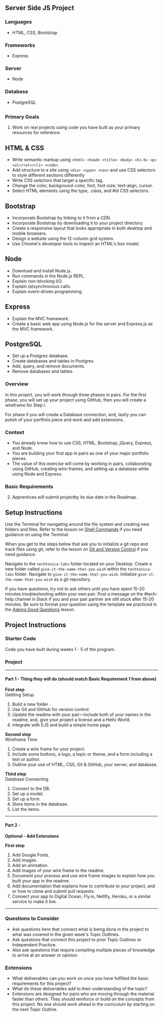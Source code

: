 ## Server Side JS Project

### Languages

- HTML, CSS, Bootstrap

### Frameworks

- Express

### Server

- Node

### Database

- PostgreSQL

##

### Primary Goals

1. Work on real projects using code you have built as your primary resources for reference.

## HTML & CSS

- Write semantic markup using `<html> <head> <title> <body> <h1-6> <p> <ul>/<ol>/<li> <code>`.
- Add structure to a site using `<div> <span> <nav>` and use CSS selectors to style different sections differently
- Write CSS selectors that target a specific tag.
- Change the color, background-color, font, font-size, text-align, cursor.
- Select HTML elements using the type, .class, and #id CSS selectors.

## Bootstrap

- Incorporate Bootstrap by linking to it from a CDN.
- Incorporate Bootstrap by downloading it to your project directory.
- Create a responsive layout that looks appropriate in both desktop and mobile browsers.
- Design a website using the 12-column grid system.
- Use Chrome's developer tools to inspect an HTML's box model.

## Node

- Download and install Node.js.
- Run commands in the Node.js REPL.
- Explain non-blocking I/O.
- Explain (a)synchronous calls.
- Explain event-driven programming.

## Express

- Explain the MVC framework.
- Create a basic web app using Node.js for the server and Express.js as the MVC framework.

## PostgreSQL

- Set up a Postgres database.
- Create databases and tables in Postgres.
- Add, query, and remove documents.
- Remove databases and tables.

### Overview

In this project, you will work through three phases in pairs. For the first phase, you will set up your project using GitHub, then you will create a wireframe for Step I.

For phase II you will create a Database connection, and, lastly you can polish of your portfolio piece and work and add extensions.

### Context

- You already know how to use CSS, HTML, Bootstrap, jQuery, Express, and Node.
- You are building your first app in pairs as one of your major portfolio pieces.
- The value of this exercise will come by working in pairs, collaborating using GitHub, creating wire-frames, and setting up a database while using Node and Express.

### Basic Requirements

2. Apprentices will submit projectby its due date in the Roadmap.

## Setup Instructions

Use the Terminal for navigating around the file system and creating new folders and files. Refer to the lesson on [Shell Commands](https://docs.google.com/presentation/d/1LuOLcpSAtNQlbULx9nWgXJNhgWQlfQ4nzLWQ0DuuPQk/edit?usp=sharing) if you need guidance on using the Terminal.

When you get to the steps below that ask you to initialize a git repo and track files using git, refer to the lesson on [Git and Version Control](https://docs.google.com/presentation/d/1znMOomkIkAkFKIz2e6t5tLpyzObKqOwfd90fsixSiec/edit?usp=sharing) if you need guidance.

Navigate to the `techtonica-labs` folder located on your Desktop.
Create a new folder called `give-it-the-name-that-you-wish` within the `techtonica-labs` folder.
Navigate to `give-it-the-name-that-you-wish`.
Initialize `give-it-the-name-that-you-wish` as a git repository.

If you have questions, try not to ask others until you have spent 15-20 minutes troubleshooting within your own pair. Post a message on the #tech-help channel in Slack if you and your pair partner are still stuck after 15-20 minutes. Be sure to format your question using the template we practiced in the [Asking Good Questions](https://docs.google.com/presentation/d/1O45nkq2bZX4ZDenmmA1lJ3iTvI80RXiPuOX2w__6Ykw/edit?usp=sharing) lesson.

## Project Instructions

### Starter Code

Code you have built during weeks 1 - 5 of the program.

### Project

---

#### Part 1 - Thing they will do (should match Basic Requirement 1 from above)

**First step**  
Gettting Setup

1. Build a new folder .
2. Use Git and GitHub for version control.
3. Update the readme with your pair—include both of your names in the readme, and, give your project a license and a Hello World.
4. Integrate with EJS and build a simple home page.

**Second step**  
Wireframe Time

1. Create a wire frame for your project.
2. Include some buttons, a logo, a topic or theme, and a form including a text or author.
3. Outline your use of HTML, CSS, Git & GitHub, your server, and database.

**Third step**  
Database Connecting

1. Connect to the DB.
2. Set up a model.
3. Set up a form.
4. Store items in the database.
5. List the items.

---

#### Part 2 -

**Optional - Add Extensions**

**First step**

1. Add Google Fonts.
2. Add images.
3. Add an animation.
4. Add images of your wire frame to the readme.
5. Document your process and use wire frame images to explain how you built your app in the readme.
6. Add documentation that explains how to contribute to your project, and or how to clone and submit pull requests.
7. Connect your app to Digital Ocean, Fly.io, Netlify, Heroku, or a similar service to make it live.

---

### Questions to Consider

- Ask questions here that connect what is being done in the project to what was covered in the given week's Topic Outlines.
- Ask questions that connect this project to prior Topic Outlines or Independent Practice.
- Also ask questions that require compiling multiple pieces of knowledge to arrive at an answer or opinion.

### Extensions

- What deliverables can you work on once you have fulfilled the basic requirements for this project?
- What do these deliverables add to their understanding of the topic?
- Extensions are designed for pairs who are moving through the material faster than others. They should reinforce or build on the concepts from this project. No one should work ahead in the curriculum by starting on the next Topic Outline.
